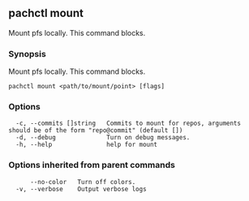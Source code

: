 ## pachctl mount

Mount pfs locally. This command blocks.

### Synopsis

Mount pfs locally. This command blocks.

```
pachctl mount <path/to/mount/point> [flags]
```

### Options

```
  -c, --commits []string   Commits to mount for repos, arguments should be of the form "repo@commit" (default [])
  -d, --debug              Turn on debug messages.
  -h, --help               help for mount
```

### Options inherited from parent commands

```
      --no-color   Turn off colors.
  -v, --verbose    Output verbose logs
```
